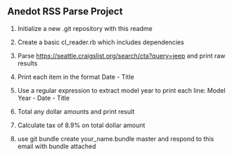 ## Anedot RSS Parse Project

1. Initialize a new .git repository with this readme

2. Create a basic cl_reader.rb which includes dependencies

3. Parse https://seattle.craigslist.org/search/cta?query=jeep and print raw results

4. Print each item in the format Date - Title

5. Use a regular expression to extract model year to print each line: Model Year - Date - Title

6. Total any dollar amounts and print result

7. Calculate tax of 8.9% on total dollar amount

8. use git bundle create your_name.bundle master and respond to this email with bundle attached


